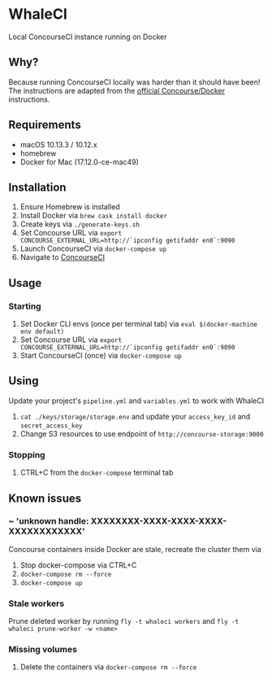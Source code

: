 # WhaleCI

Local ConcourseCI instance running on Docker


## Why?

Because running ConcourseCI locally was harder than it should have been!
The instructions are adapted from the [official Concourse/Docker](http://concourse.ci/docker-repository.html) instructions.


## Requirements

- macOS 10.13.3 / 10.12.x 
- homebrew
- Docker for Mac (17.12.0-ce-mac49)


## Installation

1. Ensure Homebrew is installed
1. Install Docker via `brew cask install docker`
1. Create keys via `./generate-keys.sh`
1. Set Concourse URL via ``export CONCOURSE_EXTERNAL_URL=http://`ipconfig getifaddr en0`:9090``
1. Launch ConcourseCI via `docker-compose up`
1. Navigate to [ConcourseCI](http://localhost:9090)


## Usage

### Starting

1. Set Docker CLI envs (once per terminal tab) via `eval $(docker-machine env default)`
1. Set Concourse URL via ``export CONCOURSE_EXTERNAL_URL=http://`ipconfig getifaddr en0`:9090``
1. Start ConcourseCI (once) via `docker-compose up`

## Using

Update your project's `pipeline.yml` and `variables.yml` to work with WhaleCI

1. `cat ./keys/storage/storage.env` and update your `access_key_id` and `secret_access_key`
1. Change S3 resources to use endpoint of `http://concourse-storage:9000`

### Stopping

1. CTRL+C from the `docker-compose` terminal tab


## Known issues

### ~ 'unknown handle: XXXXXXXX-XXXX-XXXX-XXXX-XXXXXXXXXXXX'

Concourse containers inside Docker are stale, recreate the cluster them via

1. Stop docker-compose via CTRL+C
1. `docker-compose rm --force`
1. `docker-compose up`

### Stale workers

Prune deleted worker by running `fly -t whaleci workers` and `fly -t whaleci prune-worker -w <name>`

### Missing volumes

1. Delete the containers via `docker-compose rm --force`
